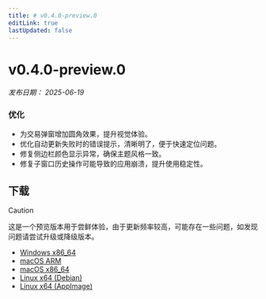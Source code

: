 ```yaml
---
title: # v0.4.0-preview.0
editLink: true
lastUpdated: false
---
```


# v0.4.0-preview.0  <Badge type="warning" text="preview" />

_发布日期： 2025-06-19_

### 优化

- 为交易弹窗增加圆角效果，提升视觉体验。
- 优化自动更新失败时的错误提示，清晰明了，便于快速定位问题。
- 修复侧边栏颜色显示异常，确保主题风格一致。
- 修复子窗口历史操作可能导致的应用崩溃，提升使用稳定性。

## 下载


> [!CAUTION]
> 这是一个预览版本用于尝鲜体验，由于更新频率较高，可能存在一些问题，如发现问题请尝试升级或降级版本。


- [Windows x86_64](https://assets.lbkrs.com/github/release/longbridge-desktop/preview/longbridge-v0.4.0-preview.0-windows-x86_64.exe)
- [macOS ARM](https://assets.lbkrs.com/github/release/longbridge-desktop/preview/longbridge-v0.4.0-preview.0-macos-aarch64.dmg)
- [macOS x86_64](https://assets.lbkrs.com/github/release/longbridge-desktop/preview/longbridge-v0.4.0-preview.0-macos-x86_64.dmg)
- [Linux x64 (Debian)](https://assets.lbkrs.com/github/release/longbridge-desktop/preview/longbridge-v0.4.0-preview.0-linux-x86_64.deb)
- [Linux x64 (AppImage)](https://assets.lbkrs.com/github/release/longbridge-desktop/preview/longbridge-v0.4.0-preview.0-linux-x86_64.AppImage)